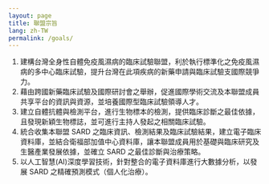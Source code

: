 ```yaml
---
layout: page
title: 聯盟宗旨
lang: zh-TW
permalink: /goals/
---
```


1. 建構台灣全身性自體免疫風濕病的臨床試驗聯盟，利於執行標準化之免疫風濕病的多中心臨床試驗，提升台灣在此項疾病的新藥申請與臨床試驗支國際競爭力。
2. 藉由跨國新藥臨床試驗及國際研討會之舉辦，促進國際學術交流及本聯盟成員共享平台的資訊與資源，並培養國際型臨床試驗領導人才。
3. 建立自體抗體與檢測平台，進行生物標本的檢測，提供臨床診斷之最佳依據，且發現新穎生物標誌，並可進行主持人發起之相關臨床試驗。
4. 統合收集本聯盟 SARD 之臨床資訊、檢測結果及臨床試驗結果，建立電子臨床資料庫，並結合衛福部加值中心資料庫，讓本聯盟成員用於基礎與臨床研究及生醫產業發展依據，並確立 SARD 之最佳診斷與治療策略。
5. 以人工智慧(AI)深度學習技術，針對整合的電子資料庫進行大數據分析，以發展 SARD 之精確預測模式（個人化治療）。